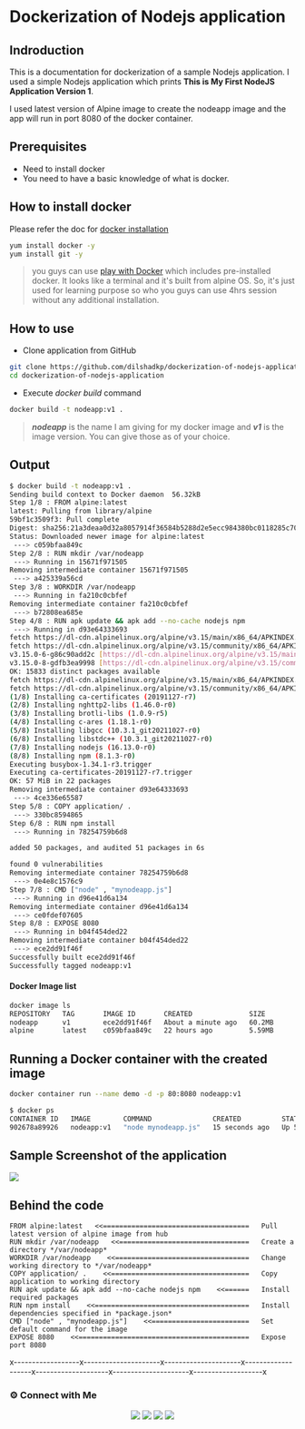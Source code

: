 # Dockerization of Nodejs application

## Indroduction

This is a documentation for dockerization of a sample Nodejs application. I used a simple Nodejs application which prints **This is My First NodeJS Application Version 1**.

I used latest version of Alpine image to create the nodeapp image and the app will run in port 8080 of the docker container.

## Prerequisites

- Need to install docker
- You need to have a basic knowledge of what is docker.

## How to install docker

Please refer the doc for [docker installation](https://docs.docker.com/engine/install)

```sh
yum install docker -y
yum install git -y
```
> you guys can use [play with Docker](https://labs.play-with-docker.com/) which includes pre-installed docker. It looks like a terminal and it's built from alpine OS. So, it's just used for learning purpose so who you guys can use 4hrs session without any additional installation.

## How to use

- Clone application from GitHub

```sh
git clone https://github.com/dilshadkp/dockerization-of-nodejs-application.git
cd dockerization-of-nodejs-application
```

- Execute *docker build* command

```sh
docker build -t nodeapp:v1 .
```
> ***nodeapp*** is the name I am giving for my docker image and ***v1*** is the image version.
> You can give those as of your choice.

## Output

```sh
$ docker build -t nodeapp:v1 .
Sending build context to Docker daemon  56.32kB
Step 1/8 : FROM alpine:latest
latest: Pulling from library/alpine
59bf1c3509f3: Pull complete 
Digest: sha256:21a3deaa0d32a8057914f36584b5288d2e5ecc984380bc0118285c70fa8c9300
Status: Downloaded newer image for alpine:latest
 ---> c059bfaa849c
Step 2/8 : RUN mkdir /var/nodeapp
 ---> Running in 15671f971505
Removing intermediate container 15671f971505
 ---> a425339a56cd
Step 3/8 : WORKDIR /var/nodeapp
 ---> Running in fa210c0cbfef
Removing intermediate container fa210c0cbfef
 ---> b72808ea685e
Step 4/8 : RUN apk update && apk add --no-cache nodejs npm
 ---> Running in d93e64333693
fetch https://dl-cdn.alpinelinux.org/alpine/v3.15/main/x86_64/APKINDEX.tar.gz
fetch https://dl-cdn.alpinelinux.org/alpine/v3.15/community/x86_64/APKINDEX.tar.gz
v3.15.0-6-g86c90add2c [https://dl-cdn.alpinelinux.org/alpine/v3.15/main]
v3.15.0-8-gdfb3ea9998 [https://dl-cdn.alpinelinux.org/alpine/v3.15/community]
OK: 15833 distinct packages available
fetch https://dl-cdn.alpinelinux.org/alpine/v3.15/main/x86_64/APKINDEX.tar.gz
fetch https://dl-cdn.alpinelinux.org/alpine/v3.15/community/x86_64/APKINDEX.tar.gz
(1/8) Installing ca-certificates (20191127-r7)
(2/8) Installing nghttp2-libs (1.46.0-r0)
(3/8) Installing brotli-libs (1.0.9-r5)
(4/8) Installing c-ares (1.18.1-r0)
(5/8) Installing libgcc (10.3.1_git20211027-r0)
(6/8) Installing libstdc++ (10.3.1_git20211027-r0)
(7/8) Installing nodejs (16.13.0-r0)
(8/8) Installing npm (8.1.3-r0)
Executing busybox-1.34.1-r3.trigger
Executing ca-certificates-20191127-r7.trigger
OK: 57 MiB in 22 packages
Removing intermediate container d93e64333693
 ---> 4ce336e65587
Step 5/8 : COPY application/ .
 ---> 330bc8594865
Step 6/8 : RUN npm install
 ---> Running in 78254759b6d8

added 50 packages, and audited 51 packages in 6s

found 0 vulnerabilities
Removing intermediate container 78254759b6d8
 ---> 0e4e8c1576c9
Step 7/8 : CMD ["node" , "mynodeapp.js"]
 ---> Running in d96e41d6a134
Removing intermediate container d96e41d6a134
 ---> ce0fdef07605
Step 8/8 : EXPOSE 8080
 ---> Running in b04f454ded22
Removing intermediate container b04f454ded22
 ---> ece2dd91f46f
Successfully built ece2dd91f46f
Successfully tagged nodeapp:v1
```
#### Docker Image list

```sh
docker image ls
REPOSITORY   TAG       IMAGE ID       CREATED              SIZE
nodeapp      v1        ece2dd91f46f   About a minute ago   60.2MB
alpine       latest    c059bfaa849c   22 hours ago         5.59MB
```

## Running a Docker container with the created image

```sh
docker container run --name demo -d -p 80:8080 nodeapp:v1

```
```sh
$ docker ps
CONTAINER ID   IMAGE        COMMAND               CREATED          STATUS         PORTS                  NAMES
902678a89926   nodeapp:v1   "node mynodeapp.js"   15 seconds ago   Up 5 seconds   0.0.0.0:80->8080/tcp   demo
```

## Sample Screenshot of the application
![](https://i.ibb.co/0VYwbS1/site.png)

## Behind the code

```
FROM alpine:latest   <<====================================   Pull latest version of alpine image from hub
RUN mkdir /var/nodeapp   <<================================   Create a directory */var/nodeapp* 
WORKDIR /var/nodeapp    <<=================================   Change working directory to */var/nodeapp*
COPY application/ .    <<==================================   Copy application to working directory
RUN apk update && apk add --no-cache nodejs npm    <<======   Install required packages
RUN npm install    <<======================================   Install dependencies specified in *package.json*
CMD ["node" , "mynodeapp.js"]    <<========================   Set default command for the image
EXPOSE 8080    <<==========================================   Expose port 8080
```

x------------------x---------------------x---------------------x-------------------x--------------------x---------------------x-------------------x

### ⚙️ Connect with Me 

<p align="center">
<a href="mailto:dilshad.lalu@gmail.com"><img src="https://img.shields.io/badge/Gmail-D14836?style=for-the-badge&logo=gmail&logoColor=white"/></a>
<a href="https://www.linkedin.com/in/dilshadkp/"><img src="https://img.shields.io/badge/LinkedIn-0077B5?style=for-the-badge&logo=linkedin&logoColor=white"/></a> 
<a href="https://www.instagram.com/dilshad_a.k.a_lalu/"><img src="https://img.shields.io/badge/Instagram-E4405F?style=for-the-badge&logo=instagram&logoColor=white"/></a>
<a href="https://wa.me/%2B919567344212?text=This%20message%20from%20GitHub."><img src="https://img.shields.io/badge/WhatsApp-25D366?style=for-the-badge&logo=whatsapp&logoColor=white"/></a><br />
